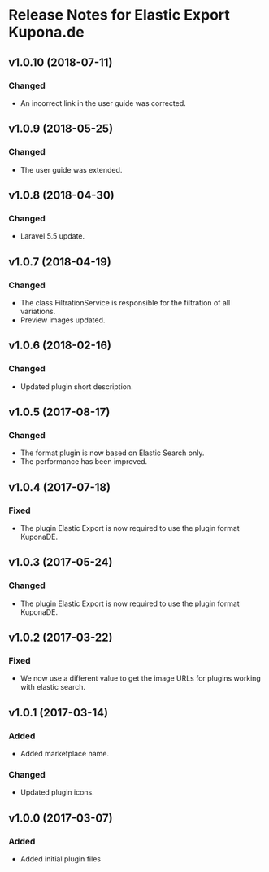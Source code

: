 # Release Notes for Elastic Export Kupona.de

## v1.0.10 (2018-07-11)

### Changed
- An incorrect link in the user guide was corrected.

## v1.0.9 (2018-05-25)

### Changed
- The user guide was extended.

## v1.0.8 (2018-04-30)

### Changed
- Laravel 5.5 update.

## v1.0.7 (2018-04-19)

### Changed
- The class FiltrationService is responsible for the filtration of all variations.
- Preview images updated.

## v1.0.6 (2018-02-16)

### Changed
- Updated plugin short description.

## v1.0.5 (2017-08-17)

### Changed
- The format plugin is now based on Elastic Search only.
- The performance has been improved.

## v1.0.4 (2017-07-18)

### Fixed
- The plugin Elastic Export is now required to use the plugin format KuponaDE.

## v1.0.3 (2017-05-24)

### Changed
- The plugin Elastic Export is now required to use the plugin format KuponaDE.

## v1.0.2 (2017-03-22)

### Fixed
- We now use a different value to get the image URLs for plugins working with elastic search.

## v1.0.1 (2017-03-14)

### Added
- Added marketplace name.

### Changed
- Updated plugin icons.

## v1.0.0 (2017-03-07)
 
### Added
- Added initial plugin files
